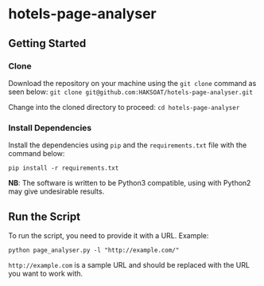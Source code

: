 
# hotels-page-analyser


## Getting Started

### Clone
Download the repository on your machine using the `git clone` command as seen below:
```git clone git@github.com:HAKSOAT/hotels-page-analyser.git```

Change into the cloned directory to proceed:
`cd hotels-page-analyser`

### Install Dependencies
Install the dependencies using `pip` and the `requirements.txt` file with the command below:

`pip install -r requirements.txt`

**NB**: The software is written to be Python3 compatible, using with Python2 may give undesirable results.

## Run the Script
To run the script, you need to provide it with a URL.
Example:
```
python page_analyser.py -l "http://example.com/"
```

`http://example.com` is a sample URL and should be replaced with the URL you want to work with.
